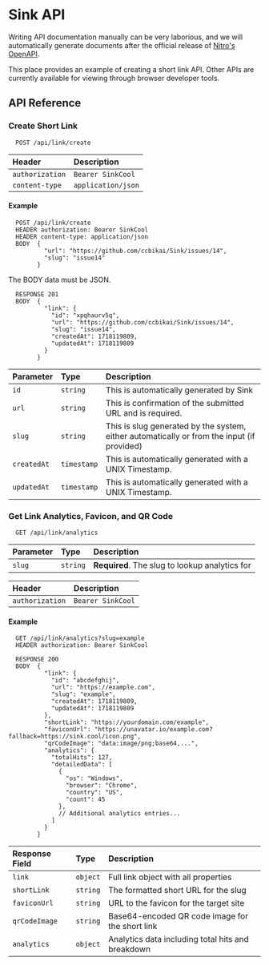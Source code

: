 # Sink API

Writing API documentation manually can be very laborious, and we will automatically generate documents after the official release of [Nitro's OpenAPI](https://nitro.unjs.io/config#openapi).

This place provides an example of creating a short link API. Other APIs are currently available for viewing through browser developer tools.

## API Reference

### Create Short Link

```http
  POST /api/link/create
```

| Header | Description                |
| :----- | :------------------------- |
| `authorization` | `Bearer SinkCool` |
| `content-type` | `application/json` |

#### Example

```http
  POST /api/link/create
  HEADER authorization: Bearer SinkCool
  HEADER content-type: application/json
  BODY  {
          "url": "https://github.com/ccbikai/Sink/issues/14",
          "slug": "issue14"
        }
```

The BODY data must be JSON.

```http
  RESPONSE 201
  BODY  {
          "link": {
            "id": "xpqhaurv5q",
            "url": "https://github.com/ccbikai/Sink/issues/14",
            "slug": "issue14",
            "createdAt": 1718119809,
            "updatedAt": 1718119809
          }
        }
```

| Parameter | Type     | Description                |
| :-------- | :------- | :------------------------- |
| `id`     | `string` | This is automatically generated by Sink |
| `url`    | `string`   | This is confirmation of the submitted URL and is required. |
| `slug`  | `string` | This is slug generated by the system, either automatically or from the input (if provided) |
| `createdAt`     | `timestamp` | This is automatically generated with a UNIX Timestamp. |
| `updatedAt`     | `timestamp` | This is automatically generated with a UNIX Timestamp. |

### Get Link Analytics, Favicon, and QR Code

```http
  GET /api/link/analytics
```

| Parameter | Type     | Description                       |
| :-------- | :------- | :-------------------------------- |
| `slug`    | `string` | **Required**. The slug to lookup analytics for |

| Header | Description                |
| :----- | :------------------------- |
| `authorization` | `Bearer SinkCool` |

#### Example

```http
  GET /api/link/analytics?slug=example
  HEADER authorization: Bearer SinkCool
```

```http
  RESPONSE 200
  BODY  {
          "link": {
            "id": "abcdefghij",
            "url": "https://example.com",
            "slug": "example",
            "createdAt": 1718119809,
            "updatedAt": 1718119809
          },
          "shortLink": "https://yourdomain.com/example",
          "faviconUrl": "https://unavatar.io/example.com?fallback=https://sink.cool/icon.png",
          "qrCodeImage": "data:image/png;base64,...",
          "analytics": {
            "totalHits": 127,
            "detailedData": [
              {
                "os": "Windows",
                "browser": "Chrome",
                "country": "US",
                "count": 45
              },
              // Additional analytics entries...
            ]
          }
        }
```

| Response Field | Type     | Description                |
| :------------- | :------- | :------------------------- |
| `link`         | `object` | Full link object with all properties |
| `shortLink`    | `string` | The formatted short URL for the slug |
| `faviconUrl`   | `string` | URL to the favicon for the target site |
| `qrCodeImage`  | `string` | Base64-encoded QR code image for the short link |
| `analytics`    | `object` | Analytics data including total hits and breakdown |
